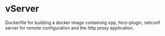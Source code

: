 # vServer

Dockerfile for building a docker image containing vpp, hicn-plugin, netconf server for remote configuration and the http proxy application.
